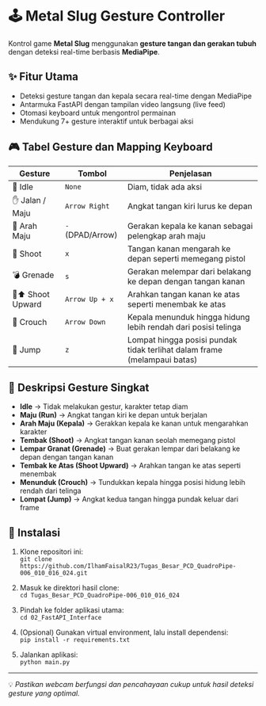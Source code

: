 # 🕹️ Metal Slug Gesture Controller

Kontrol game **Metal Slug** menggunakan **gesture tangan dan gerakan tubuh** dengan deteksi real-time berbasis **MediaPipe**.

## ✨ Fitur Utama
- Deteksi gesture tangan dan kepala secara real-time dengan MediaPipe
- Antarmuka FastAPI dengan tampilan video langsung (live feed)
- Otomasi keyboard untuk mengontrol permainan
- Mendukung 7+ gesture interaktif untuk berbagai aksi

## 🎮 Tabel Gesture dan Mapping Keyboard

| Gesture           | Tombol           | Penjelasan                                                                 |
|-------------------|------------------|----------------------------------------------------------------------------|
| 🤚 Idle           | `None`           | Diam, tidak ada aksi                                                      |
| ✋ Jalan / Maju   | `Arrow Right`    | Angkat tangan kiri lurus ke depan                                         |
| 🫲 Arah Maju      | `-` (DPAD/Arrow) | Gerakan kepala ke kanan sebagai pelengkap arah maju                      |
| 🔫 Shoot          | `x`              | Tangan kanan mengarah ke depan seperti memegang pistol                    |
| 💣 Grenade        | `s`              | Gerakan melempar dari belakang ke depan dengan tangan kanan              |
| 🔫⬆️ Shoot Upward | `Arrow Up + x`   | Arahkan tangan kanan ke atas seperti menembak ke atas                    |
| 🔽 Crouch         | `Arrow Down`     | Kepala menunduk hingga hidung lebih rendah dari posisi telinga           |
| 🦘 Jump           | `z`              | Lompat hingga posisi pundak tidak terlihat dalam frame (melampaui batas) |

## 🧠 Deskripsi Gesture Singkat

- **Idle** → Tidak melakukan gestur, karakter tetap diam  
- **Maju (Run)** → Angkat tangan kiri ke depan untuk berjalan  
- **Arah Maju (Kepala)** → Gerakkan kepala ke kanan untuk mengarahkan karakter  
- **Tembak (Shoot)** → Angkat tangan kanan seolah memegang pistol  
- **Lempar Granat (Grenade)** → Buat gerakan lempar dari belakang ke depan dengan tangan kanan  
- **Tembak ke Atas (Shoot Upward)** → Arahkan tangan ke atas seperti menembak  
- **Menunduk (Crouch)** → Tundukkan kepala hingga posisi hidung lebih rendah dari telinga  
- **Lompat (Jump)** → Angkat kedua tangan hingga pundak keluar dari frame  

## 🚀 Instalasi

1. Klone repositori ini:  
   `git clone https://github.com/IlhamFaisalR23/Tugas_Besar_PCD_QuadroPipe-006_010_016_024.git`  

2. Masuk ke direktori hasil clone:  
   `cd Tugas_Besar_PCD_QuadroPipe-006_010_016_024`  

3. Pindah ke folder aplikasi utama:  
   `cd 02_FastAPI_Interface`  

4. (Opsional) Gunakan virtual environment, lalu install dependensi:  
   `pip install -r requirements.txt`  

5. Jalankan aplikasi:  
   `python main.py`  

---

💡 *Pastikan webcam berfungsi dan pencahayaan cukup untuk hasil deteksi gesture yang optimal.*
